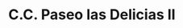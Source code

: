 ---
title: "C.C. Paseo las Delicias II"
url: /maracay/c-c-paseo-las-delicias-ii/
shop: Einkaufszentrum
---